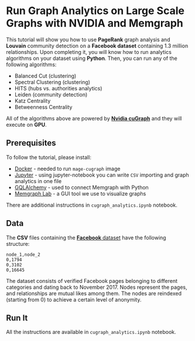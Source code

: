 # Run Graph Analytics on Large Scale Graphs with NVIDIA and Memgraph 
This tutorial will show you how to use  **PageRank** graph analysis and **Louvain** community detection on a **Facebook dataset** containing 1.3 million relationships. 
Upon completing it, you will know how to run analytics algorithms on your dataset using **Python**. Then, you can run any of the following algorithms:
* Balanced Cut (clustering)
* Spectral Clustering (clustering)
* HITS (hubs vs. authorities analytics)
* Leiden (community detection)
* Katz Centrality
* Betweenness Centrality

All of the algorithms above are powered by **[Nvidia cuGraph](https://www.nvidia.com/en-us/)** and they will execute on **GPU**.

## Prerequisites 

To follow the tutorial, please install:
- [Docker](https://docs.docker.com/get-docker/) - needed to run `mage-cugraph` image
- [Jupyter](https://jupyter.org/install) - using jupyter-notebook you can write  `CSV` importing and graph analytics in one file
- [GQLAlchemy](https://pypi.org/project/gqlalchemy/) - used to connect Memgraph with Python
- [Memgraph Lab](https://memgraph.com/lab) - a GUI tool we use to visualize graphs

There are additional instructions in `cugraph_analytics.ipynb` notebook.

## Data

The **CSV** files containing the [**Facebook** dataset](https://snap.stanford.edu/data/gemsec-Facebook.html) have the following structure:
```
node_1,node_2
0,1794
0,3102
0,16645
```
The dataset consists of verified Facebook pages belonging to different categories and dating back to November 2017. 
Nodes represent the pages, and relationships are mutual likes among them. The nodes are reindexed (starting from 0) to achieve a certain level of anonymity. 

## Run It
All the instructions are available in `cugraph_analytics.ipynb` notebook.
